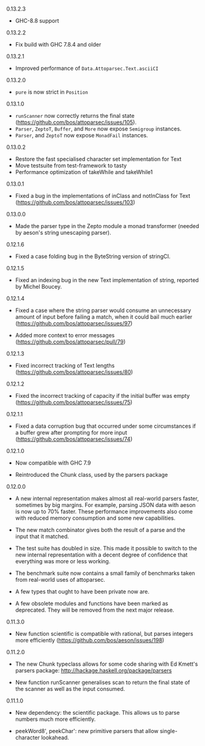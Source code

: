 0.13.2.3

* GHC-8.8 support

0.13.2.2

* Fix build with GHC 7.8.4 and older

0.13.2.1

* Improved performance of `Data.Attoparsec.Text.asciiCI`

0.13.2.0

* `pure` is now strict in `Position`

0.13.1.0

* `runScanner` now correctly returns the final state
  (https://github.com/bos/attoparsec/issues/105).
* `Parser`, `ZeptoT`, `Buffer`, and `More` now expose `Semigroup` instances.
* `Parser`, and `ZeptoT` now expose `MonadFail` instances.

0.13.0.2

* Restore the fast specialised character set implementation for Text
* Move testsuite from test-framework to tasty
* Performance optimization of takeWhile and takeWhile1

0.13.0.1

* Fixed a bug in the implementations of inClass and notInClass for
  Text (https://github.com/bos/attoparsec/issues/103)

0.13.0.0

* Made the parser type in the Zepto module a monad transformer
  (needed by aeson's string unescaping parser).

0.12.1.6

* Fixed a case folding bug in the ByteString version of stringCI.

0.12.1.5

* Fixed an indexing bug in the new Text implementation of string,
  reported by Michel Boucey.

0.12.1.4

* Fixed a case where the string parser would consume an unnecessary
  amount of input before failing a match, when it could bail much
  earlier (https://github.com/bos/attoparsec/issues/97)

* Added more context to error messages
  (https://github.com/bos/attoparsec/pull/79)

0.12.1.3

* Fixed incorrect tracking of Text lengths
  (https://github.com/bos/attoparsec/issues/80)

0.12.1.2

* Fixed the incorrect tracking of capacity if the initial buffer was
  empty (https://github.com/bos/attoparsec/issues/75)

0.12.1.1

* Fixed a data corruption bug that occurred under some circumstances
  if a buffer grew after prompting for more input
  (https://github.com/bos/attoparsec/issues/74)

0.12.1.0

* Now compatible with GHC 7.9

* Reintroduced the Chunk class, used by the parsers package

0.12.0.0

* A new internal representation makes almost all real-world parsers
  faster, sometimes by big margins.  For example, parsing JSON data
  with aeson is now up to 70% faster.  These performance improvements
  also come with reduced memory consumption and some new capabilities.

* The new match combinator gives both the result of a parse and the
  input that it matched.

* The test suite has doubled in size.  This made it possible to switch
  to the new internal representation with a decent degree of
  confidence that everything was more or less working.

* The benchmark suite now contains a small family of benchmarks taken
  from real-world uses of attoparsec.

* A few types that ought to have been private now are.

* A few obsolete modules and functions have been marked as deprecated.
  They will be removed from the next major release.

0.11.3.0

* New function scientific is compatible with rational, but parses
  integers more efficiently (https://github.com/bos/aeson/issues/198)

0.11.2.0

* The new Chunk typeclass allows for some code sharing with Ed
  Kmett's parsers package: http://hackage.haskell.org/package/parsers

* New function runScanner generalises scan to return the final state
  of the scanner as well as the input consumed.


0.11.1.0

* New dependency: the scientific package.  This allows us to parse
  numbers much more efficiently.

* peekWord8', peekChar': new primitive parsers that allow
  single-character lookahead.
